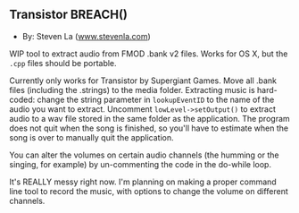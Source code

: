 Transistor BREACH()
-------------------

*   By: Steven La (www.stevenla.com)

WIP tool to extract audio from FMOD .bank v2 files. Works for OS X, but the
`.cpp` files should be portable.

Currently only works for Transistor by Supergiant Games. Move all .bank files
(including the .strings) to the media folder. Extracting music is hard-coded:
change the string parameter in `lookupEventID` to the name of the audio you
want to extract. Uncomment `lowLevel->setOutput()` to extract audio to a wav
file stored in the same folder as the application. The program does not quit
when the song is finished, so you'll have to estimate when the song is over
to manually quit the application.

You can alter the volumes on certain audio channels (the humming or the
singing, for example) by un-commenting the code in the do-while loop.

It's REALLY messy right now. I'm planning on making a proper command line
tool to record the music, with options to change the volume on different
channels.

